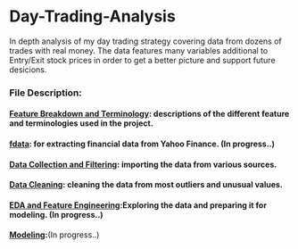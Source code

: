 # Day-Trading-Analysis

In depth analysis of my day trading strategy covering data from dozens of trades with real money. The data features many variables additional to Entry/Exit stock prices in order to get a better picture and support future desicions.


### File Description:


#### [Feature Breakdown and Terminology](https://github.com/zoxfog/Day-Trading-Analysis/blob/main/Feature%20Breakdown%20and%20Terminology.xlsx): descriptions of the different feature and terminologies used in the project.


#### [fdata](https://github.com/zoxfog/Day-Trading-Analysis/blob/main/fdata.py): for extracting financial data from Yahoo Finance. (In progress..)



#### [Data Collection and Filtering](https://github.com/zoxfog/Day-Trading-Analysis/blob/main/Data_Collection_and_Filtering.ipynb): importing the data from various sources.


#### [Data Cleaning](https://github.com/zoxfog/Day-Trading-Analysis/blob/main/Data_Cleaning.ipynb): cleaning the data from most outliers and unusual values.


#### [EDA and Feature Engineering](https://github.com/zoxfog/Day-Trading-Analysis/blob/main/EDA_and_Feature_Engineering.ipynb):Exploring the data and preparing it for modeling. (In progress..)


#### [Modeling](https://github.com/zoxfog/Day-Trading-Analysis/blob/main/Modeling.ipynb):<span style="font-weight:normal">(In progress..)</span>


